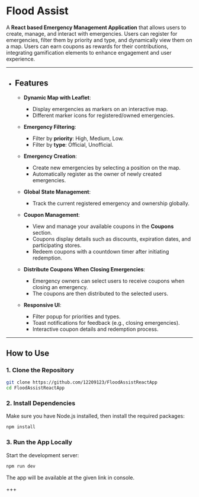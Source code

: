 # Flood Assist

A **React based Emergency Management Application** that allows users to create, manage, and interact with emergencies. Users can register for emergencies, filter them by priority and type, and dynamically view them on a map. Users can earn coupons as rewards for their contributions, integrating gamification elements to enhance engagement and user experience.

---

- ## Features

  - **Dynamic Map with Leaflet**:  
    - Display emergencies as markers on an interactive map.  
    - Different marker icons for registered/owned emergencies.  

  - **Emergency Filtering**:  
    - Filter by **priority**: High, Medium, Low.  
    - Filter by **type**: Official, Unofficial.  

  - **Emergency Creation**:  
    - Create new emergencies by selecting a position on the map.  
    - Automatically register as the owner of newly created emergencies.  

  - **Global State Management**:  
    - Track the current registered emergency and ownership globally.  

  - **Coupon Management**:  
    - View and manage your available coupons in the **Coupons** section.  
    - Coupons display details such as discounts, expiration dates, and participating stores.  
    - Redeem coupons with a countdown timer after initiating redemption.  

  - **Distribute Coupons When Closing Emergencies**:  
    - Emergency owners can select users to receive coupons when closing an emergency.  
    - The coupons are then distributed to the selected users.

  - **Responsive UI**:  
    - Filter popup for priorities and types.  
    - Toast notifications for feedback (e.g., closing emergencies).  
    - Interactive coupon details and redemption process.  

---

## How to Use

### 1. Clone the Repository

```bash
git clone https://github.com/12209123/FloodAssistReactApp
cd FloodAssistReactApp
```

### 2. Install Dependencies

Make sure you have Node.js installed, then install the required packages:

```bash
npm install
```

### 3. Run the App Locally

Start the development server:

```bash
npm run dev
```

The app will be available at the given link in console.

+++

